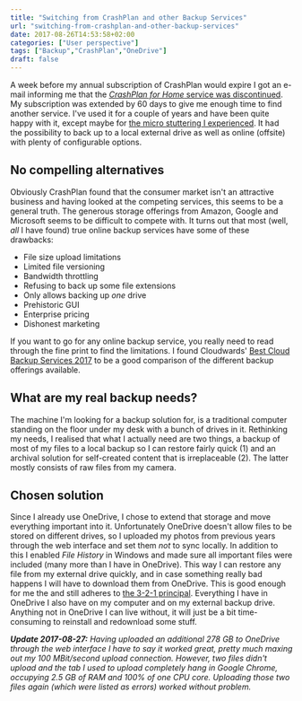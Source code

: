 ```yaml
---
title: "Switching from CrashPlan and other Backup Services"
url: "switching-from-crashplan-and-other-backup-services"
date: 2017-08-26T14:53:58+02:00
categories: ["User perspective"]
tags: ["Backup","CrashPlan","OneDrive"]
draft: false
---
```


A week before my annual subscription of CrashPlan would expire I got an e-mail informing me that the [_CrashPlan for Home_ service was discontinued][1]. My subscription was extended by 60 days to give me enough time to find another service. I've used it for a couple of years and have been quite happy with it, except maybe for [the micro stuttering I experienced][2]. It had the possibility to back up to a local external drive as well as online (offsite) with plenty of configurable options.

## No compelling alternatives
Obviously CrashPlan found that the consumer market isn't an attractive business and having looked at the competing services, this seems to be a general truth. The generous storage offerings from Amazon, Google and Microsoft seems to be difficult to compete with. It turns out that most (well, _all_ I have found) true online backup services have some of these drawbacks:

* File size upload limitations
* Limited file versioning
* Bandwidth throttling
* Refusing to back up some file extensions
* Only allows backing up _one_ drive
* Prehistoric GUI
* Enterprise pricing
* Dishonest marketing

If you want to go for any online backup service, you really need to read through the fine print to find the limitations. I found Cloudwards' [Best Cloud Backup Services 2017][3] to be a good comparison of the different backup offerings available. 

## What are my real backup needs?
The machine I'm looking for a backup solution for, is a traditional computer standing on the floor under my desk with a bunch of drives in it. Rethinking my needs, I realised that what I actually need are two things, a backup of most of my files to a local backup so I can restore fairly quick (1) and an archival solution for self-created content that is irreplaceable (2). The latter mostly consists of raw files from my camera.

## Chosen solution
Since I already use OneDrive, I chose to extend that storage and move everything important into it. Unfortunately OneDrive doesn't allow files to be stored on different drives, so I uploaded my photos from previous years through the web interface and set them _not_ to sync locally. In addition to this I enabled _File History_ in Windows and made sure all important files were included (many more than I have in OneDrive). This way I can restore any file from my external drive quickly, and in case something really bad happens I will have to download them from OneDrive. This is good enough for me the and still adheres to [the 3-2-1 principal][4]. Everything I have in OneDrive I also have on my computer and on my external backup drive. Anything not in OneDrive I can live without, it will just be a bit time-consuming to reinstall and redownload some stuff.

_**Update 2017-08-27:** Having uploaded an additional 278 GB to OneDrive through the web interface I have to say it worked great, pretty much maxing out my 100 MBit/second upload connection. However, two files didn't upload and the tab I used to upload completely hang in Google Chrome, occupying 2.5 GB of RAM and 100% of one CPU core. Uploading those two files again (which were listed as errors) worked without problem._

[1]: https://www.crashplan.com/en-us/consumer/nextsteps/
[2]: /micro-stuttering-caused-by-crashplan/
[3]: https://www.cloudwards.net/award/best-online-backup-services/
[4]: https://www.hanselman.com/blog/TheComputerBackupRuleOfThree.aspx